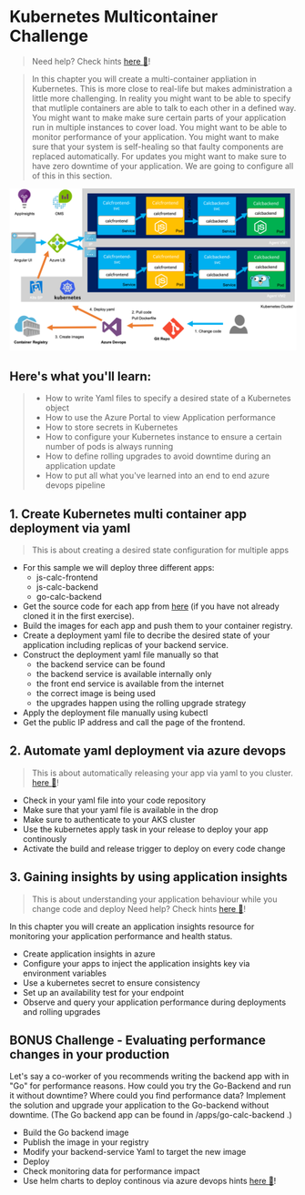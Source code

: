 # Kubernetes Multicontainer Challenge
> Need help? Check hints [here :blue_book:](hints/k8sMulti.md)!

> In this chapter you will create a multi-container appliation in Kubernetes. This is more close to real-life but makes administration a little more challenging. In reality you might want to be able to specify that mutliple containers are able to talk to each other in a defined way. You might want to make make sure certain parts of your application run in multiple instances to cover load. You might want to be able to monitor performance of your application. You might want to make sure that your system is self-healing so that faulty components are replaced automatically. For updates you might want to make sure to have zero downtime of your application. We are going to configure all of this in this section.

![](/img/challenge3.png)

## Here's what you'll learn:
>- How to write Yaml files to specify a desired state of a Kubernetes object
>- How to use the Azure Portal to view Application performance
>- How to store secrets in Kubernetes
>- How to configure your Kubernetes instance to ensure a certain number of pods is always running
>- How to define rolling upgrades to avoid downtime during an application update
>- How to put all what you've learned into an end to end azure devops pipeline


## 1. Create Kubernetes multi container app deployment via yaml 
> This is about creating a desired state configuration for multiple apps
- For this sample we will deploy three different apps:
  - js-calc-frontend
  - js-calc-backend
  - go-calc-backend
- Get the source code for each app from [here](https://github.com/denniszielke/phoenix/tree/master/apps) (if you have not already cloned it in the first exercise). 
- Build the images for each app and push them to your container registry.
- Create a deployment yaml file to decribe the desired state of your application including replicas of your backend service.
- Construct the deployment yaml file manually so that 
    - the backend service can be found
    - the backend service is available internally only
    - the front end service is available from the internet
    - the correct image is being used
    - the upgrades happen using the rolling upgrade strategy
- Apply the deployment file manually using kubectl
- Get the public IP address and call the page of the frontend.

## 2. Automate yaml deployment via azure devops
> This is about automatically releasing your app via yaml to you cluster. [here :blue_book:](hints/azuredevops_yaml_kubernetes.md)!
- Check in your yaml file into your code repository
- Make sure that your yaml file is available in the drop
- Make sure to authenticate to your AKS cluster
- Use the kubernetes apply task in your release to deploy your app continously
- Activate the build and release trigger to deploy on every code change

## 3. Gaining insights by using application insights
> This is about understanding your application behaviour while you change code and deploy
> Need help? Check hints [here :blue_book:](hints/applicationinsights.md)!

In this chapter you will create an application insights resource for monitoring your application performance and health status.
- Create application insights in azure
- Configure your apps to inject the application insights key via environment variables
- Use a kubernetes secret to ensure consistency
- Set up an availability test for your endpoint
- Observe and query your application performance during deployments and rolling upgrades
    

## BONUS Challenge - Evaluating performance changes in your production
Let's say a co-worker of you recommends writing the backend app with in "Go" for performance reasons. How could you try the Go-Backend and run it without downtime? Where could you find performance data? 
Implement the solution and upgrade your application to the Go-backend without downtime. (The Go backend app can be found in /apps/go-calc-backend .)
- Build the Go backend image 
- Publish the image in your registry
- Modify your backend-service Yaml to target the new image
- Deploy
- Check monitoring data for performance impact
- Use helm charts to deploy continous via azure devops hints [here :blue_book:](hints/TeamServicesHelmK8s.md)!



​
